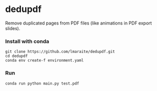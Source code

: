 # dedupdf
Remove duplicated pages from PDF files (like animations in PDF export slides).

### Install with conda
```
git clone https://github.com/lmaraite/dedupdf.git
cd dedupdf
conda env create-f environment.yaml
```

### Run
```
conda run python main.py test.pdf
```